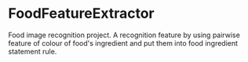 # FoodFeatureExtractor
Food image recognition project.
A recognition feature by using pairwise feature of colour of food's ingredient and put them into food ingredient statement rule.
